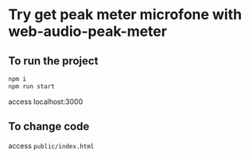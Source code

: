 # Try get peak meter microfone with web-audio-peak-meter

## To run the project 
```bash
npm i
npm run start
```

access localhost:3000

## To change code

access `public/index.html`